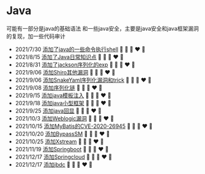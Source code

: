 # Java
可能有一部分是java的基础语法
和一些java安全，主要是java安全和java框架漏洞的复现，加一些代码审计

+ 2021/7/30  [添加了java的一些命令执行shell](shell)  💛 💙 💜 ❤️ 💚
+ 2021/8/15  [添加了Java日常知识点](java日常)  💛 💙 💜 ❤️ 💚
+ 2021/8/31  [添加了jackson序列化的exp](jackson)  💛 💙 💜 ❤️ 💚
+ 2021/9/06  [添加Shiro其他漏洞](Shiro)  💛 💙 💜 ❤️ 💚
+ 2021/9/06  [添加SnakeYaml序列化漏洞和trick](SnakeYaml)  💛 💙 💜 ❤️ 💚
+ 2021/9/08  [添加序列化链](java序列化链)  💛 💙 💜 ❤️ 💚
+ 2021/9/15  [添加java模板注入](java模板注入)  💛 💙 💜 ❤️ 💚
+ 2021/9/18  [添加java小型框架](java小型框架)  💛 💙 💜 ❤️ 💚
+ 2021/9/25  [添加java回显](java回显)  💛 💙 💜 ❤️ 💚
+ 2021/10/3  [添加Weblogic漏洞](Weblogic)  💛 💙 💜 ❤️ 💚
+ 2021/10/15 [添加MyBatis的CVE-2020-26945](MyBatis)  💛 💙 💜 ❤️ 💚
+ 2021/10/20 [添加BypassSM](BypassSM)  💛 💙 💜 ❤️ 💚
+ 2021/10/25 [添加Xstream](Xstream)  💛 💙 💜 ❤️ 💚
+ 2021/11/19 [添加Springboot](Springboot)  💛 💙 💜 ❤️ 💚
+ 2021/12/17 [添加Springcloud](Springcolud) 💛 💙 💜 ❤️ 💚
+ 2021/12/17 [添加jbdc](Jdbc) 💛 💙 💜 ❤️ 💚
